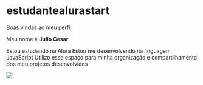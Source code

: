 # estudantealurastart
Boas vindas ao meu perfil

Meu nome é **Julio Cesar**

Estou estudando na Alura Estou me desenvolvendo na linguagem JavaScript Utilizo esse espaço para minha organização e compartilhamento dos meu projetos desenvolvidos

![](https://media1.tenor.com/m/a4PVIakThp0AAAAC/shinji-hirako.gif)
